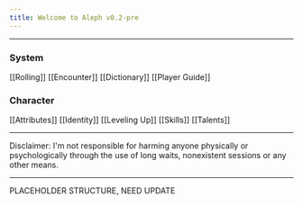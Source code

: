 ```yaml
---
title: Welcome to Aleph v0.2-pre
---
```


---
### System
[[Rolling]]
[[Encounter]]
[[Dictionary]]
[[Player Guide]]


### Character
[[Attributes]]
[[Identity]]
[[Leveling Up]]
[[Skills]]
[[Talents]]

---

Disclaimer: I'm not responsible for harming anyone physically or psychologically through the use of long waits, nonexistent sessions or any other means. 

---

PLACEHOLDER STRUCTURE, NEED UPDATE